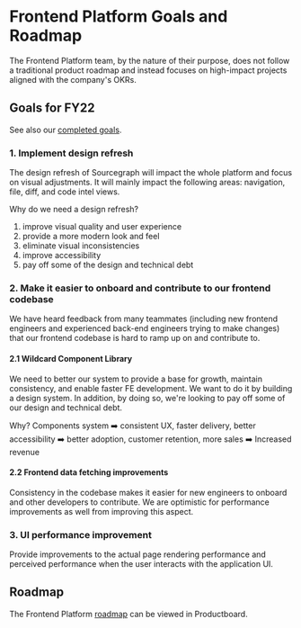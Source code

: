 # Frontend Platform Goals and Roadmap

The Frontend Platform team, by the nature of their purpose, does not follow a traditional product roadmap and instead focuses on high-impact projects aligned with the company's OKRs.

## Goals for FY22

See also our [completed goals](../../../../engineering/enablement/frontend-platform/goals_completed.md).

### 1. Implement design refresh

The design refresh of Sourcegraph will impact the whole platform and focus on visual adjustments. It will mainly impact the following areas: navigation, file, diff, and code intel views.

Why do we need a design refresh?

1. improve visual quality and user experience
1. provide a more modern look and feel
1. eliminate visual inconsistencies
1. improve accessibility
1. pay off some of the design and technical debt

### 2. Make it easier to onboard and contribute to our frontend codebase

We have heard feedback from many teammates (including new frontend engineers and experienced back-end engineers trying to make changes) that our frontend codebase is hard to ramp up on and contribute to.

#### 2.1 Wildcard Component Library

We need to better our system to provide a base for growth, maintain consistency, and enable faster FE development. We want to do it by building a design system. In addition, by doing so, we're looking to pay off some of our design and technical debt.

Why?
Components system ➡️ consistent UX, faster delivery, better accessibility ➡️ better adoption, customer retention, more sales ➡️ Increased revenue

#### 2.2 Frontend data fetching improvements

Consistency in the codebase makes it easier for new engineers to onboard and other developers to contribute. We are optimistic for performance improvements as well from improving this aspect.

### 3. UI performance improvement

Provide improvements to the actual page rendering performance and perceived performance when the user interacts with the application UI.

## Roadmap

The Frontend Platform [roadmap](https://sourcegraph.productboard.com/feature-board/2689572-fy2022-roadmap-developer-insights) can be viewed in Productboard.
